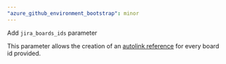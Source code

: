 ```yaml
---
"azure_github_environment_bootstrap": minor
---
```


Add `jira_boards_ids` parameter

This parameter allows the creation of an [autolink reference](https://docs.github.com/en/repositories/managing-your-repositorys-settings-and-features/managing-repository-settings/configuring-autolinks-to-reference-external-resources)
for every board id provided.
